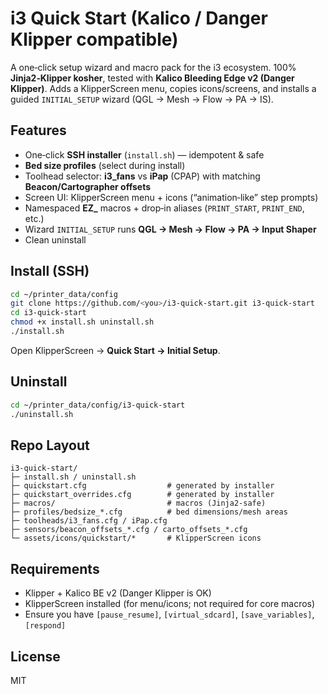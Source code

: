 # i3 Quick Start (Kalico / Danger Klipper compatible)

A one‑click setup wizard and macro pack for the i3 ecosystem. 100% **Jinja2‑Klipper kosher**,
tested with **Kalico Bleeding Edge v2 (Danger Klipper)**. Adds a KlipperScreen menu, copies
icons/screens, and installs a guided `INITIAL_SETUP` wizard (QGL → Mesh → Flow → PA → IS).

## Features
- One‑click **SSH installer** (`install.sh`) — idempotent & safe
- **Bed size profiles** (select during install)
- Toolhead selector: **i3_fans** vs **iPap** (CPAP) with matching **Beacon/Cartographer offsets**
- Screen UI: KlipperScreen menu + icons (“animation‑like” step prompts)
- Namespaced **EZ_** macros + drop‑in aliases (`PRINT_START`, `PRINT_END`, etc.)
- Wizard `INITIAL_SETUP` runs **QGL → Mesh → Flow → PA → Input Shaper**
- Clean uninstall

## Install (SSH)
```bash
cd ~/printer_data/config
git clone https://github.com/<you>/i3-quick-start.git i3-quick-start
cd i3-quick-start
chmod +x install.sh uninstall.sh
./install.sh
```
Open KlipperScreen → **Quick Start → Initial Setup**.

## Uninstall
```bash
cd ~/printer_data/config/i3-quick-start
./uninstall.sh
```

## Repo Layout
```
i3-quick-start/
├─ install.sh / uninstall.sh
├─ quickstart.cfg                  # generated by installer
├─ quickstart_overrides.cfg        # generated by installer
├─ macros/                         # macros (Jinja2-safe)
├─ profiles/bedsize_*.cfg          # bed dimensions/mesh areas
├─ toolheads/i3_fans.cfg / iPap.cfg
├─ sensors/beacon_offsets_*.cfg / carto_offsets_*.cfg
└─ assets/icons/quickstart/*       # KlipperScreen icons
```

## Requirements
- Klipper + Kalico BE v2 (Danger Klipper is OK)  
- KlipperScreen installed (for menu/icons; not required for core macros)
- Ensure you have `[pause_resume]`, `[virtual_sdcard]`, `[save_variables]`, `[respond]`

## License
MIT
